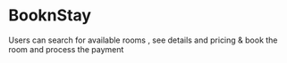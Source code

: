 # BooknStay
Users can search for available rooms , see details and pricing &amp; book the room and process the payment
